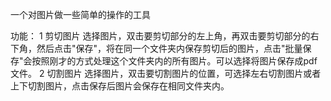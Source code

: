一个对图片做一些简单的操作的工具

功能：
1 剪切图片
选择图片，双击要剪切部分的左上角，再双击要剪切部分的右下角，然后点击"保存"，将在同一个文件夹内保存剪切后的图片，点击"批量保存"会按照刚才的方式处理这个文件夹内的所有图片。可以选择将图片保存成pdf文件。
2 切割图片
选择图片，双击要切割图片的位置，可选择左右切割图片或者上下切割图片，点击保存后图片会保存在相同文件夹内。

